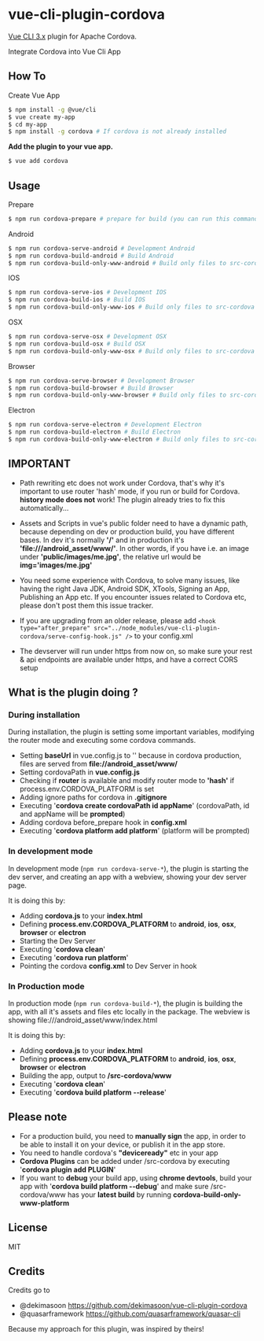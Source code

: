 # vue-cli-plugin-cordova
[Vue CLI 3.x](https://github.com/vuejs/vue-cli) plugin for Apache Cordova.

Integrate Cordova into Vue Cli App

## How To
Create Vue App
```sh
$ npm install -g @vue/cli
$ vue create my-app
$ cd my-app
$ npm install -g cordova # If cordova is not already installed 
```

**Add the plugin to your vue app.**
```sh
$ vue add cordova
```

## Usage
Prepare
```sh
$ npm run cordova-prepare # prepare for build (you can run this command, when you checkouted your project from GIT, it's like npm install)
```
Android
```sh
$ npm run cordova-serve-android # Development Android
$ npm run cordova-build-android # Build Android
$ npm run cordova-build-only-www-android # Build only files to src-cordova
```
IOS
```sh
$ npm run cordova-serve-ios # Development IOS
$ npm run cordova-build-ios # Build IOS
$ npm run cordova-build-only-www-ios # Build only files to src-cordova
```
OSX
```sh
$ npm run cordova-serve-osx # Development OSX
$ npm run cordova-build-osx # Build OSX
$ npm run cordova-build-only-www-osx # Build only files to src-cordova
```
Browser
```sh
$ npm run cordova-serve-browser # Development Browser
$ npm run cordova-build-browser # Build Browser
$ npm run cordova-build-only-www-browser # Build only files to src-cordova
```
Electron
```sh
$ npm run cordova-serve-electron # Development Electron
$ npm run cordova-build-electron # Build Electron
$ npm run cordova-build-only-www-electron # Build only files to src-cordova
```
## IMPORTANT

* Path rewriting etc does not work under Cordova, that's why it's important to use router 'hash' mode, if you run or build for Cordova. **history mode does not** work! The plugin already tries to fix this automatically...

* Assets and Scripts in vue's public folder need to have a dynamic path, because depending on dev or production build, you have different bases. In dev it's normally **'/'** and in production it's **'file:///android_asset/www/'**. In other words, if you have i.e. an image under **'public/images/me.jpg'**, the relative url would be **img='images/me.jpg'**

* You need some experience with Cordova, to solve many issues, like having the right Java JDK, Android SDK, XTools, Signing an App, Publishing an App etc. If you encounter issues related to Cordova etc, please don't post them this issue tracker.

* If you are upgrading from an older release, please add `<hook type="after_prepare" src="../node_modules/vue-cli-plugin-cordova/serve-config-hook.js" />` to your config.xml

* The devserver will run under https from now on, so make sure your rest & api endpoints are available under https, and have a correct CORS setup

## What is the plugin doing ?
### During installation

During installation, the plugin is setting some important variables, modifying the router mode and executing some cordova commands.

* Setting **baseUrl** in vue.config.js to '' because in cordova production, files are served from **file://android_asset/www/**
* Setting cordovaPath in **vue.config.js**
* Checking if **router** is available and modify router mode to **'hash'** if process.env.CORDOVA_PLATFORM is set
* Adding ignore paths for cordova in **.gitignore**
* Executing '**cordova create cordovaPath id appName**' (cordovaPath, id and appName will be **prompted**)
* Adding cordova before_prepare hook in  **config.xml**
* Executing '**cordova platform add platform**' (platform will be prompted)

### In development mode

In development mode (`npm run cordova-serve-*`), the plugin is starting the dev server, and creating an app with a webview, showing your dev server page.

It is doing this by:

* Adding **cordova.js** to your **index.html**
* Defining **process.env.CORDOVA_PLATFORM** to **android**, **ios**, **osx**, **browser** or **electron** 
* Starting the Dev Server
* Executing '**cordova clean**'
* Executing '**cordova run platform**'
* Pointing the cordova **config.xml** to Dev Server in hook

### In Production mode

In production mode (`npm run cordova-build-*`), the plugin is building the app, with all it's assets and files etc locally in the package. The webview is showing file:///android_asset/www/index.html

It is doing this by:

* Adding **cordova.js** to your **index.html**
* Defining **process.env.CORDOVA_PLATFORM** to **android**, **ios**, **osx**, **browser** or **electron** 
* Building the app, output to **/src-cordova/www**
* Executing '**cordova clean**'
* Executing '**cordova build platform  --release**'

## Please note

* For a production build, you need to **manually sign** the app, in order to be able to install it on your device, or publish it in the app store.  
* You need to handle cordova's **"deviceready"** etc in your app
* **Cordova Plugins** can be added under /src-cordova by executing '**cordova plugin add PLUGIN**'
* If you want to **debug** your build app, using **chrome devtools**, build your app with '**cordova build platform --debug**' and make sure /src-cordova/www has your **latest build** by running **cordova-build-only-www-platform**

## License

MIT

## Credits

Credits go to
* @dekimasoon https://github.com/dekimasoon/vue-cli-plugin-cordova
* @quasarframework https://github.com/quasarframework/quasar-cli

Because my approach for this plugin, was inspired by theirs!

